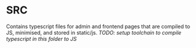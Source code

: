 # SRC

Contains typescript files for admin and frontend pages that are compiled to JS, minimised, and stored in static/js.
*TODO: setup toolchain to compile typescript in this folder to JS*